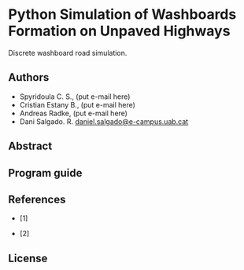 # Python Simulation of Washboards Formation on Unpaved Highways

Discrete washboard road simulation.

## Authors

* Spyridoula C. S., (put e-mail here)
* Cristian Estany B., (put e-mail here)
* Andreas Radke, (put e-mail here)
* Dani Salgado. R. daniel.salgado@e-campus.uab.cat

## Abstract

## Program guide



## References

* [1]

* [2]

## License